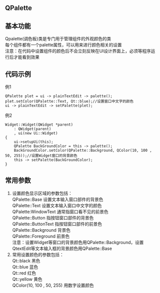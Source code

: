 ## QPalette

## 基本功能
Qpalette(调色板)类是专门用于管理组件的外观颜色的类  
每个组件都有一个palette属性，可以用来进行颜色相关的设置  
注意：在代码中设置组件的颜色后不会立刻反映在UI设计界面上，必须等程序运行后才能看到效果  


## 代码示例
例1
```
QPalette plet = ui -> plainTextEdit -> palette();
plet.setColor(QPalette::Text, Qt::blue);//设置窗口中文字的颜色
ui -> plainTextEdit -> setPalette(plet);
```
例2
```
Widget::Widget(QWidget *parent)
    : QWidget(parent)
    , ui(new Ui::Widget)
{
	ui->setupUi(this);
	QPalette BackGroundColor = this -> palette();
	BackGroundColor.setColor(QPalette::Background, QColor(10, 100 , 50, 255));//设置Widget窗口的背景颜色
	this -> setPalette(BackGroundColor);
}
```


## 常用参数
1. 设置颜色显示区域的参数包括：  
QPalette::Base 设置文本输入窗口部件的背景色  
QPalette::Text 设置文本输入窗口中文字的颜色  
QPalette:WindowText 通常指窗口看不见的前景色  
QPalette::Button 指按钮窗口部件的背景色  
QPalette::ButtonText 指按钮窗口部件的前景色  
QPalette::Background 背景色  
QPalette::Foreground 前景色  
注意：设置Widget等窗口的背景颜色用QPalette::Background，设置QtextEdit等文本输入框的背景颜色用QPalette::Base  
2. 常用设置颜色的参数包括：  
Qt::black 黑色  
Qt::blue 蓝色  
Qt::red 红色  
Qt::yellow 黄色  
QColor(10, 100 , 50, 255) 用数字设置颜色  